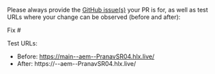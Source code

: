 Please always provide the [GitHub issue(s)](../issues) your PR is for, as well as test URLs where your change can be observed (before and after):

Fix #<gh-issue-id>

Test URLs:
- Before: https://main--aem--PranavSR04.hlx.live/
- After: https://<branch>--aem--PranavSR04.hlx.live/
